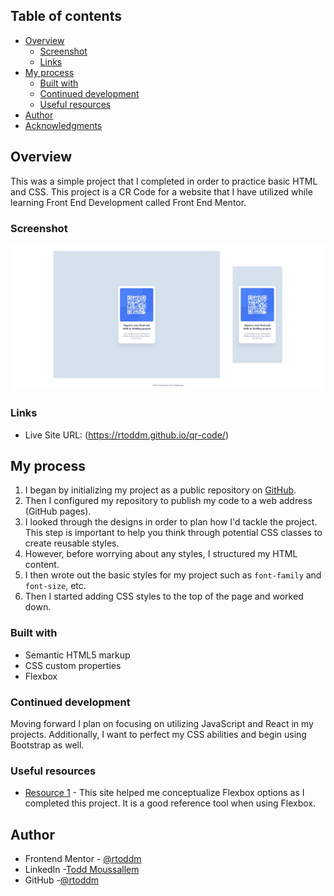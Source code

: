 ## Table of contents

- [Overview](#overview)
  - [Screenshot](#screenshot)
  - [Links](#links)
- [My process](#my-process)
  - [Built with](#built-with)
  - [Continued development](#continued-development)
  - [Useful resources](#useful-resources)
- [Author](#author)
- [Acknowledgments](#acknowledgments)

## Overview

This was a simple project that I completed in order to practice basic HTML and CSS. This project is a CR Code for a website that I have utilized while learning Front End Development called Front End Mentor.

### Screenshot

![](./images/qr-code.jpg)

### Links

- Live Site URL: (https://rtoddm.github.io/qr-code/)

## My process

1. I began by initializing my project as a public repository on [GitHub](https://github.com/).
2. Then I configured my repository to publish my code to a web address (GitHub pages).
3. I looked through the designs in order to plan how I'd tackle the project. This step is important to help you think through potential CSS classes to create reusable styles.
4. However, before worrying about any styles, I structured my HTML content.
5. I then wrote out the basic styles for my project such as `font-family` and `font-size`, etc.
6. Then I started adding CSS styles to the top of the page and worked down.

### Built with

- Semantic HTML5 markup
- CSS custom properties
- Flexbox

### Continued development

Moving forward I plan on focusing on utilizing JavaScript and React in my projects. Additionally, I want to perfect my CSS abilities and begin using Bootstrap as well.

### Useful resources

- [Resource 1](https://flexbox.malven.co/) - This site helped me conceptualize Flexbox options as I completed this project. It is a good reference tool when using Flexbox.

## Author

- Frontend Mentor - [@rtoddm](https://www.frontendmentor.io/profile/rtoddm)
- LinkedIn -[Todd Moussallem](https://www.linkedin.com/in/todd-m-1a7aa8215)
- GitHub -[@rtoddm](https://rtoddm.github.io/git-repo-gallery/)
